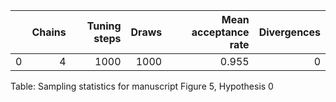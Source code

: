 |    |   Chains |   Tuning steps |   Draws |   Mean acceptance rate |   Divergences |
|---:|---------:|---------------:|--------:|-----------------------:|--------------:|
|  0 |        4 |           1000 |    1000 |                  0.955 |             0 |
Table: Sampling statistics for manuscript Figure 5, Hypothesis 0